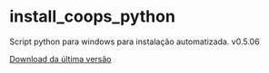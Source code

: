 # install_coops_python

Script python para windows para instalação automatizada. v0.5.06

[Download da última versão](https://github.com/dalraf/install_coops_python/releases/download/v0.5.06/install_coops_python.exe)
